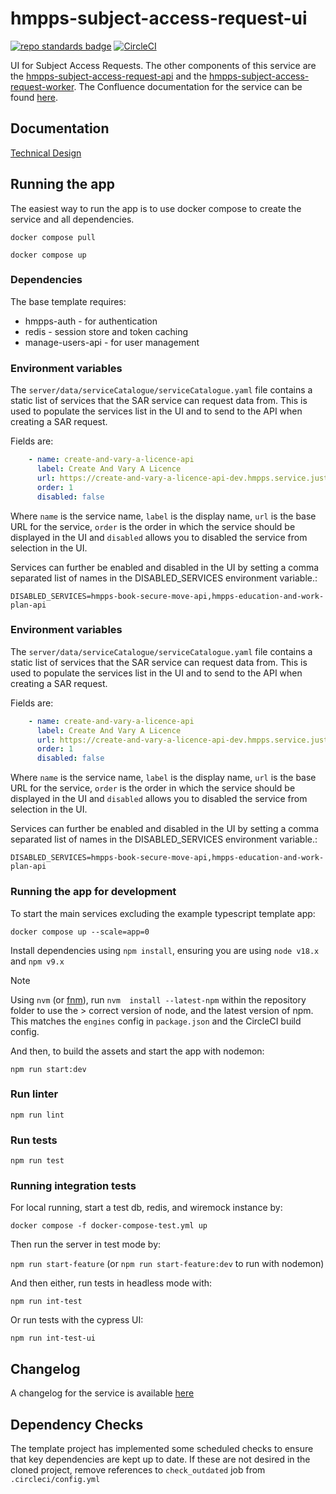 # hmpps-subject-access-request-ui
[![repo standards badge](https://img.shields.io/badge/dynamic/json?color=blue&style=flat&logo=github&label=MoJ%20Compliant&query=%24.result&url=https%3A%2F%2Foperations-engineering-reports.cloud-platform.service.justice.gov.uk%2Fapi%2Fv1%2Fcompliant_public_repositories%2Fhmpps-subject-access-request-ui)](https://operations-engineering-reports.cloud-platform.service.justice.gov.uk/public-github-repositories.html#hmpps-subject-access-request-ui "Link to report")
[![CircleCI](https://circleci.com/gh/ministryofjustice/hmpps-subject-access-request-ui/tree/main.svg?style=svg)](https://circleci.com/gh/ministryofjustice/hmpps-subject-access-request-ui)

UI for Subject Access Requests. The other components of this service are the [hmpps-subject-access-request-api](https://github.com/ministryofjustice/hmpps-subject-access-request-api) and the [hmpps-subject-access-request-worker](https://github.com/ministryofjustice/hmpps-subject-access-request-worker). The Confluence documentation for the service can be found [here](https://dsdmoj.atlassian.net/wiki/spaces/SARS/pages/4771479564/Overview).

## Documentation

[Technical Design](docs/technical-design.md)

## Running the app
The easiest way to run the app is to use docker compose to create the service and all dependencies. 

`docker compose pull`

`docker compose up`

### Dependencies

The base template requires:
* hmpps-auth - for authentication
* redis - session store and token caching
* manage-users-api - for user management

### Environment variables

The `server/data/serviceCatalogue/serviceCatalogue.yaml` file contains a static list of services that the SAR service can request data from. 
This is used to populate the services list in the UI and to send to the API when creating a SAR request.

Fields are:
```yaml
    - name: create-and-vary-a-licence-api
      label: Create And Vary A Licence
      url: https://create-and-vary-a-licence-api-dev.hmpps.service.justice.gov.uk
      order: 1
      disabled: false
```

Where `name` is the service name, `label` is the display name, `url` is the base URL for the service, `order` is the
order in which the service should be displayed in the UI and `disabled` allows you to disabled the service from
selection in the UI.

Services can further be enabled and disabled in the UI by setting a comma separated list of names in the DISABLED_SERVICES environment variable.:

`DISABLED_SERVICES=hmpps-book-secure-move-api,hmpps-education-and-work-plan-api`

### Environment variables

The `server/data/serviceCatalogue/serviceCatalogue.yaml` file contains a static list of services that the SAR service can request data from. 
This is used to populate the services list in the UI and to send to the API when creating a SAR request.

Fields are:
```yaml
    - name: create-and-vary-a-licence-api
      label: Create And Vary A Licence
      url: https://create-and-vary-a-licence-api-dev.hmpps.service.justice.gov.uk
      order: 1
      disabled: false
```

Where `name` is the service name, `label` is the display name, `url` is the base URL for the service, `order` is the
order in which the service should be displayed in the UI and `disabled` allows you to disabled the service from
selection in the UI.

Services can further be enabled and disabled in the UI by setting a comma separated list of names in the DISABLED_SERVICES environment variable.:

`DISABLED_SERVICES=hmpps-book-secure-move-api,hmpps-education-and-work-plan-api`

### Running the app for development

To start the main services excluding the example typescript template app: 

`docker compose up --scale=app=0`

Install dependencies using `npm install`, ensuring you are using `node v18.x` and `npm v9.x`

> [!NOTE]
>  Using `nvm` (or [fnm](https://github.com/Schniz/fnm)), run `nvm  install --latest-npm` within the repository folder to use the > correct version of node, and the latest version of npm. This matches the `engines` config in `package.json` and the CircleCI build config.

And then, to build the assets and start the app with nodemon:

`npm run start:dev`

### Run linter

`npm run lint`

### Run tests

`npm run test`

### Running integration tests

For local running, start a test db, redis, and wiremock instance by:

`docker compose -f docker-compose-test.yml up`

Then run the server in test mode by:

`npm run start-feature` (or `npm run start-feature:dev` to run with nodemon)

And then either, run tests in headless mode with:

`npm run int-test`
 
Or run tests with the cypress UI:

`npm run int-test-ui`

## Changelog

A changelog for the service is available [here](./CHANGELOG.md)

## Dependency Checks

The template project has implemented some scheduled checks to ensure that key dependencies are kept up to date.
If these are not desired in the cloned project, remove references to `check_outdated` job from `.circleci/config.yml`

